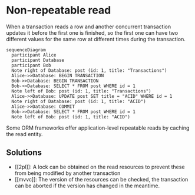 # Non-repeatable read
When a transaction reads a row and another concurrent transaction updates it before the first one is finished, so the first one can have two different values for the same row at different times during the transaction.

```mermaid
sequenceDiagram
  participant Alice
  participant Database
  participant Bob
  Note right of Database: post (id: 1, title: "Transactions")
  Alice->>Database: BEGIN TRANSACTION
  Bob->>Database: BEGIN TRANSACTION
  Bob->>Database: SELECT * FROM post WHERE id = 1
  Note left of Bob: post (id: 1, title: "Transactions")
  Alice->>Database: UPDATE post SET title = "ACID" WHERE id = 1
  Note right of Database: post (id: 1, title: "ACID")
  Alice->>Database: COMMIT
  Bob->>Database: SELECT * FROM post WHERE id = 1
  Note left of Bob: post (id: 1, title: "ACID")
```

Some ORM frameworks offer application-level repeatable reads by caching the read entity.

## Solutions
* [[2pl]]: A lock can be obtained on the read resources to prevent these from being modified by another transaction
* [[mvvc]]: The version of the resources can be checked, the transaction can be aborted if the version has changed in the meantime.
